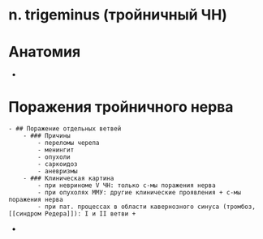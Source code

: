 # n. trigeminus (тройничный ЧН)
# Анатомия
-
# Поражения тройничного нерва
	- ## Поражение отдельных ветвей
		- ### Причины
			- переломы черепа
			- менингит
			- опухоли
			- саркоидоз
			- аневризмы
		- ### Клиническая картина
			- при невриноме V ЧН: только с-мы поражения нерва
			- при опухолях ММУ: другие клинические проявления + с-мы поражения нерва
			- при пат. процессах в области кавернозного синуса (тромбоз, [[синдром Редера]]): I и II ветви +
-